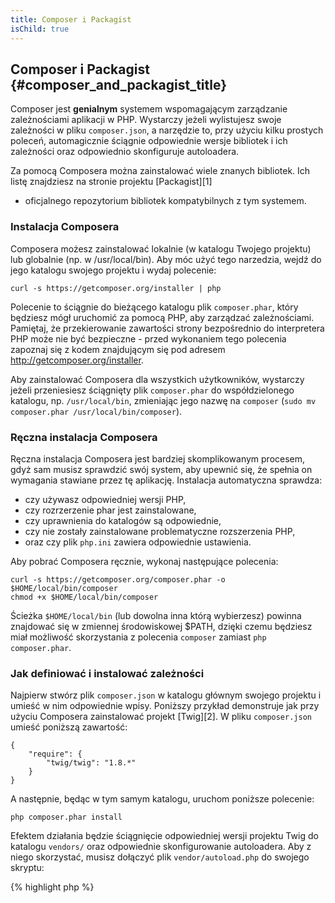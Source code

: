 ```yaml
---
title: Composer i Packagist
isChild: true
---
```


## Composer i Packagist {#composer_and_packagist_title}

Composer jest **genialnym** systemem wspomagającym zarządzanie zależnościami aplikacji w PHP. Wystarczy jeżeli
wylistujesz swoje zależności w pliku `composer.json`, a narzędzie to, przy użyciu kilku prostych poleceń, automagicznie
ściągnie odpowiednie wersje bibliotek i ich zależności oraz odpowiednio skonfiguruje autoloadera.

Za pomocą Composera można zainstalować wiele znanych bibliotek. Ich listę znajdziesz na stronie projektu [Packagist][1]
- oficjalnego repozytorium bibliotek kompatybilnych z tym systemem.

### Instalacja Composera

Composera możesz zainstalować lokalnie (w katalogu Twojego projektu) lub globalnie (np. w /usr/local/bin). Aby móc użyć
tego narzedzia, wejdź do jego katalogu swojego projektu i wydaj polecenie:

    curl -s https://getcomposer.org/installer | php

Polecenie to ściągnie do bieżącego katalogu plik `composer.phar`, który będziesz mógł uruchomić za pomocą PHP, aby
zarządzać zależnościami. Pamiętaj, że przekierowanie zawartości strony bezpośrednio do interpretera PHP może nie być
bezpieczne - przed wykonaniem tego polecenia zapoznaj się z kodem znajdującym się pod adresem
http://getcomposer.org/installer.

Aby zainstalować Composera dla wszystkich użytkowników, wystarczy jeżeli przeniesiesz ściągnięty plik `composer.phar`
do współdzielonego katalogu, np. `/usr/local/bin`, zmieniając jego nazwę na `composer`
(`sudo mv composer.phar /usr/local/bin/composer`).

### Ręczna instalacja Composera

Ręczna instalacja Composera jest bardziej skomplikowanym procesem, gdyż sam musisz sprawdzić swój system, aby
upewnić się, że spełnia on wymagania stawiane przez tę aplikację. Instalacja automatyczna sprawdza:
- czy używasz odpowiedniej wersji PHP,
- czy rozrzerzenie phar jest zainstalowane,
- czy uprawnienia do katalogów są odpowiednie,
- czy nie zostały zainstalowane problematyczne rozszerzenia PHP,
- oraz czy plik `php.ini` zawiera odpowiednie ustawienia.

Aby pobrać Composera ręcznie, wykonaj następujące polecenia:

    curl -s https://getcomposer.org/composer.phar -o $HOME/local/bin/composer
    chmod +x $HOME/local/bin/composer

Ścieżka `$HOME/local/bin` (lub dowolna inna którą wybierzesz) powinna znajdować się w zmiennej środowiskowej $PATH,
dzięki czemu będziesz miał możliwość skorzystania z polecenia `composer` zamiast `php composer.phar`.

### Jak definiować i instalować zależności

Najpierw stwórz plik `composer.json` w katalogu głównym swojego projektu i umieść w nim odpowiednie wpisy. Poniższy
przykład demonstruje jak przy użyciu Composera zainstalować projekt [Twig][2]. W pliku `composer.json` umieść poniższą
zawartość:

	{
	    "require": {
	        "twig/twig": "1.8.*"
	    }
	}

A następnie, będąc w tym samym katalogu, uruchom poniższe polecenie:

    php composer.phar install

Efektem działania będzie ściągnięcie odpowiedniej wersji projektu Twig do katalogu `vendors/` oraz odpowiednie
skonfigurowanie autoloadera. Aby z niego skorzystać, musisz dołączyć plik `vendor/autoload.php` do swojego skryptu: 

{% highlight php %}
<?php
require 'vendor/autoload.php';
{% endhighlight %}

Od teraz możesz korzystać z klas dostarczonych przez bibliotekę.

* [Dokumentacja projektu Composer][3]

[1]: http://packagist.org/
[2]: http://twig.sensiolabs.org
[3]: http://getcomposer.org/doc/00-intro.md
